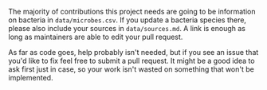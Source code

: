 The majority of contributions this project needs are going to be information on bacteria in `data/microbes.csv`. If you update a bacteria species there, please also include your sources in `data/sources.md`. A link is enough as long as maintainers are able to edit your pull request.

As far as code goes, help probably isn't needed, but if you see an issue that you'd like to fix feel free to submit a pull request. It might be a good idea to ask first just in case, so your work isn't wasted on something that won't be implemented.